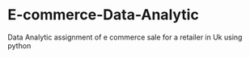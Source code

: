 # E-commerce-Data-Analytic
Data Analytic assignment of e commerce sale for a retailer in Uk using python
